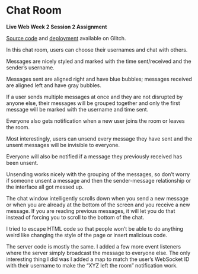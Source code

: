 # Chat Room

**Live Web Week 2 Session 2 Assignment**

[Source code](https://glitch.com/edit/#!/mccoy-zhu-chat-room) and [deployment](https://mccoy-zhu-chat-room.glitch.me/) available on Glitch.

In this chat room, users can choose their usernames and chat with others.

Messages are nicely styled and marked with the time sent/received and the sender’s username.

Messages sent are aligned right and have blue bubbles; messages received are aligned left and have gray bubbles.

If a user sends multiple messages at once and they are not disrupted by anyone else, their messages will be grouped together and only the first message will be marked with the username and time sent.

Everyone also gets notification when a new user joins the room or leaves the room.

Most interestingly, users can unsend every message they have sent and the unsent messages will be invisible to everyone.

Everyone will also be notified if a message they previously received has been unsent.

Unsending works nicely with the grouping of the messages, so don’t worry if someone unsent a message and then the sender-message relationship or the interface all got messed up.

The chat window intelligently scrolls down when you send a new message or when you are already at the bottom of the screen and you receive a new message. If you are reading previous messages, it will let you do that instead of forcing you to scroll to the bottom of the chat.

I tried to escape HTML code so that people won’t be able to do anything weird like changing the style of the page or insert malicious code.

The server code is mostly the same. I added a few more event listeners where the server simply broadcast the message to everyone else. The only interesting thing I did was I added a map to match the user’s WebSocket ID with their username to make the “XYZ left the room” notification work.
